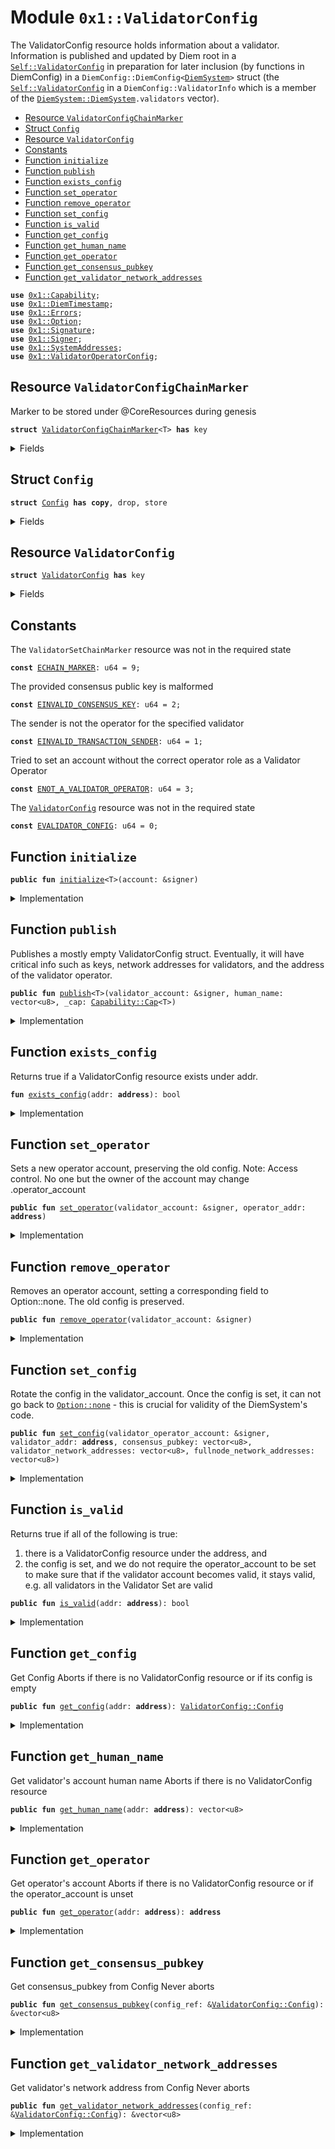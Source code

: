 
<a name="0x1_ValidatorConfig"></a>

# Module `0x1::ValidatorConfig`

The ValidatorConfig resource holds information about a validator. Information
is published and updated by Diem root in a <code><a href="ValidatorConfig.md#0x1_ValidatorConfig_ValidatorConfig">Self::ValidatorConfig</a></code> in preparation for
later inclusion (by functions in DiemConfig) in a <code>DiemConfig::DiemConfig&lt;<a href="DiemSystem.md#0x1_DiemSystem">DiemSystem</a>&gt;</code>
struct (the <code><a href="ValidatorConfig.md#0x1_ValidatorConfig_ValidatorConfig">Self::ValidatorConfig</a></code> in a <code>DiemConfig::ValidatorInfo</code> which is a member
of the <code><a href="DiemSystem.md#0x1_DiemSystem_DiemSystem">DiemSystem::DiemSystem</a>.validators</code> vector).


-  [Resource `ValidatorConfigChainMarker`](#0x1_ValidatorConfig_ValidatorConfigChainMarker)
-  [Struct `Config`](#0x1_ValidatorConfig_Config)
-  [Resource `ValidatorConfig`](#0x1_ValidatorConfig_ValidatorConfig)
-  [Constants](#@Constants_0)
-  [Function `initialize`](#0x1_ValidatorConfig_initialize)
-  [Function `publish`](#0x1_ValidatorConfig_publish)
-  [Function `exists_config`](#0x1_ValidatorConfig_exists_config)
-  [Function `set_operator`](#0x1_ValidatorConfig_set_operator)
-  [Function `remove_operator`](#0x1_ValidatorConfig_remove_operator)
-  [Function `set_config`](#0x1_ValidatorConfig_set_config)
-  [Function `is_valid`](#0x1_ValidatorConfig_is_valid)
-  [Function `get_config`](#0x1_ValidatorConfig_get_config)
-  [Function `get_human_name`](#0x1_ValidatorConfig_get_human_name)
-  [Function `get_operator`](#0x1_ValidatorConfig_get_operator)
-  [Function `get_consensus_pubkey`](#0x1_ValidatorConfig_get_consensus_pubkey)
-  [Function `get_validator_network_addresses`](#0x1_ValidatorConfig_get_validator_network_addresses)


<pre><code><b>use</b> <a href="../../../../../../../experimental/releases/artifacts/current/build/MoveStdlib/docs/Capability.md#0x1_Capability">0x1::Capability</a>;
<b>use</b> <a href="DiemTimestamp.md#0x1_DiemTimestamp">0x1::DiemTimestamp</a>;
<b>use</b> <a href="../../../../../../../experimental/releases/artifacts/current/build/MoveStdlib/docs/Errors.md#0x1_Errors">0x1::Errors</a>;
<b>use</b> <a href="../../../../../../../experimental/releases/artifacts/current/build/MoveStdlib/docs/Option.md#0x1_Option">0x1::Option</a>;
<b>use</b> <a href="Signature.md#0x1_Signature">0x1::Signature</a>;
<b>use</b> <a href="../../../../../../../experimental/releases/artifacts/current/build/MoveStdlib/docs/Signer.md#0x1_Signer">0x1::Signer</a>;
<b>use</b> <a href="SystemAddresses.md#0x1_SystemAddresses">0x1::SystemAddresses</a>;
<b>use</b> <a href="ValidatorOperatorConfig.md#0x1_ValidatorOperatorConfig">0x1::ValidatorOperatorConfig</a>;
</code></pre>



<a name="0x1_ValidatorConfig_ValidatorConfigChainMarker"></a>

## Resource `ValidatorConfigChainMarker`

Marker to be stored under @CoreResources during genesis


<pre><code><b>struct</b> <a href="ValidatorConfig.md#0x1_ValidatorConfig_ValidatorConfigChainMarker">ValidatorConfigChainMarker</a>&lt;T&gt; <b>has</b> key
</code></pre>



<details>
<summary>Fields</summary>


<dl>
<dt>
<code>dummy_field: bool</code>
</dt>
<dd>

</dd>
</dl>


</details>

<a name="0x1_ValidatorConfig_Config"></a>

## Struct `Config`



<pre><code><b>struct</b> <a href="ValidatorConfig.md#0x1_ValidatorConfig_Config">Config</a> <b>has</b> <b>copy</b>, drop, store
</code></pre>



<details>
<summary>Fields</summary>


<dl>
<dt>
<code>consensus_pubkey: vector&lt;u8&gt;</code>
</dt>
<dd>

</dd>
<dt>
<code>validator_network_addresses: vector&lt;u8&gt;</code>
</dt>
<dd>

</dd>
<dt>
<code>fullnode_network_addresses: vector&lt;u8&gt;</code>
</dt>
<dd>

</dd>
</dl>


</details>

<a name="0x1_ValidatorConfig_ValidatorConfig"></a>

## Resource `ValidatorConfig`



<pre><code><b>struct</b> <a href="ValidatorConfig.md#0x1_ValidatorConfig">ValidatorConfig</a> <b>has</b> key
</code></pre>



<details>
<summary>Fields</summary>


<dl>
<dt>
<code>config: <a href="../../../../../../../experimental/releases/artifacts/current/build/MoveStdlib/docs/Option.md#0x1_Option_Option">Option::Option</a>&lt;<a href="ValidatorConfig.md#0x1_ValidatorConfig_Config">ValidatorConfig::Config</a>&gt;</code>
</dt>
<dd>
 set and rotated by the operator_account
</dd>
<dt>
<code>operator_account: <a href="../../../../../../../experimental/releases/artifacts/current/build/MoveStdlib/docs/Option.md#0x1_Option_Option">Option::Option</a>&lt;<b>address</b>&gt;</code>
</dt>
<dd>

</dd>
<dt>
<code>human_name: vector&lt;u8&gt;</code>
</dt>
<dd>
 The human readable name of this entity. Immutable.
</dd>
</dl>


</details>

<a name="@Constants_0"></a>

## Constants


<a name="0x1_ValidatorConfig_ECHAIN_MARKER"></a>

The <code>ValidatorSetChainMarker</code> resource was not in the required state


<pre><code><b>const</b> <a href="ValidatorConfig.md#0x1_ValidatorConfig_ECHAIN_MARKER">ECHAIN_MARKER</a>: u64 = 9;
</code></pre>



<a name="0x1_ValidatorConfig_EINVALID_CONSENSUS_KEY"></a>

The provided consensus public key is malformed


<pre><code><b>const</b> <a href="ValidatorConfig.md#0x1_ValidatorConfig_EINVALID_CONSENSUS_KEY">EINVALID_CONSENSUS_KEY</a>: u64 = 2;
</code></pre>



<a name="0x1_ValidatorConfig_EINVALID_TRANSACTION_SENDER"></a>

The sender is not the operator for the specified validator


<pre><code><b>const</b> <a href="ValidatorConfig.md#0x1_ValidatorConfig_EINVALID_TRANSACTION_SENDER">EINVALID_TRANSACTION_SENDER</a>: u64 = 1;
</code></pre>



<a name="0x1_ValidatorConfig_ENOT_A_VALIDATOR_OPERATOR"></a>

Tried to set an account without the correct operator role as a Validator Operator


<pre><code><b>const</b> <a href="ValidatorConfig.md#0x1_ValidatorConfig_ENOT_A_VALIDATOR_OPERATOR">ENOT_A_VALIDATOR_OPERATOR</a>: u64 = 3;
</code></pre>



<a name="0x1_ValidatorConfig_EVALIDATOR_CONFIG"></a>

The <code><a href="ValidatorConfig.md#0x1_ValidatorConfig">ValidatorConfig</a></code> resource was not in the required state


<pre><code><b>const</b> <a href="ValidatorConfig.md#0x1_ValidatorConfig_EVALIDATOR_CONFIG">EVALIDATOR_CONFIG</a>: u64 = 0;
</code></pre>



<a name="0x1_ValidatorConfig_initialize"></a>

## Function `initialize`



<pre><code><b>public</b> <b>fun</b> <a href="ValidatorConfig.md#0x1_ValidatorConfig_initialize">initialize</a>&lt;T&gt;(account: &signer)
</code></pre>



<details>
<summary>Implementation</summary>


<pre><code><b>public</b> <b>fun</b> <a href="ValidatorConfig.md#0x1_ValidatorConfig_initialize">initialize</a>&lt;T&gt;(account: &signer) {
    <a href="DiemTimestamp.md#0x1_DiemTimestamp_assert_genesis">DiemTimestamp::assert_genesis</a>();
    <a href="SystemAddresses.md#0x1_SystemAddresses_assert_core_resource">SystemAddresses::assert_core_resource</a>(account);

    <b>assert</b>!(
        !<b>exists</b>&lt;<a href="ValidatorConfig.md#0x1_ValidatorConfig_ValidatorConfigChainMarker">ValidatorConfigChainMarker</a>&lt;T&gt;&gt;(@CoreResources),
        <a href="../../../../../../../experimental/releases/artifacts/current/build/MoveStdlib/docs/Errors.md#0x1_Errors_already_published">Errors::already_published</a>(<a href="ValidatorConfig.md#0x1_ValidatorConfig_ECHAIN_MARKER">ECHAIN_MARKER</a>)
    );
    <b>move_to</b>(account, <a href="ValidatorConfig.md#0x1_ValidatorConfig_ValidatorConfigChainMarker">ValidatorConfigChainMarker</a>&lt;T&gt;{});
}
</code></pre>



</details>

<a name="0x1_ValidatorConfig_publish"></a>

## Function `publish`

Publishes a mostly empty ValidatorConfig struct. Eventually, it
will have critical info such as keys, network addresses for validators,
and the address of the validator operator.


<pre><code><b>public</b> <b>fun</b> <a href="ValidatorConfig.md#0x1_ValidatorConfig_publish">publish</a>&lt;T&gt;(validator_account: &signer, human_name: vector&lt;u8&gt;, _cap: <a href="../../../../../../../experimental/releases/artifacts/current/build/MoveStdlib/docs/Capability.md#0x1_Capability_Cap">Capability::Cap</a>&lt;T&gt;)
</code></pre>



<details>
<summary>Implementation</summary>


<pre><code><b>public</b> <b>fun</b> <a href="ValidatorConfig.md#0x1_ValidatorConfig_publish">publish</a>&lt;T&gt;(
    validator_account: &signer,
    human_name: vector&lt;u8&gt;,
    _cap: Cap&lt;T&gt;
) {
    <a href="DiemTimestamp.md#0x1_DiemTimestamp_assert_operating">DiemTimestamp::assert_operating</a>();
    <b>assert</b>!(
        <b>exists</b>&lt;<a href="ValidatorConfig.md#0x1_ValidatorConfig_ValidatorConfigChainMarker">ValidatorConfigChainMarker</a>&lt;T&gt;&gt;(@CoreResources),
        <a href="../../../../../../../experimental/releases/artifacts/current/build/MoveStdlib/docs/Errors.md#0x1_Errors_not_published">Errors::not_published</a>(<a href="ValidatorConfig.md#0x1_ValidatorConfig_ECHAIN_MARKER">ECHAIN_MARKER</a>)
    );

    <b>assert</b>!(
        !<b>exists</b>&lt;<a href="ValidatorConfig.md#0x1_ValidatorConfig">ValidatorConfig</a>&gt;(<a href="../../../../../../../experimental/releases/artifacts/current/build/MoveStdlib/docs/Signer.md#0x1_Signer_address_of">Signer::address_of</a>(validator_account)),
        <a href="../../../../../../../experimental/releases/artifacts/current/build/MoveStdlib/docs/Errors.md#0x1_Errors_already_published">Errors::already_published</a>(<a href="ValidatorConfig.md#0x1_ValidatorConfig_EVALIDATOR_CONFIG">EVALIDATOR_CONFIG</a>)
    );
    <b>move_to</b>(validator_account, <a href="ValidatorConfig.md#0x1_ValidatorConfig">ValidatorConfig</a> {
        config: <a href="../../../../../../../experimental/releases/artifacts/current/build/MoveStdlib/docs/Option.md#0x1_Option_none">Option::none</a>(),
        operator_account: <a href="../../../../../../../experimental/releases/artifacts/current/build/MoveStdlib/docs/Option.md#0x1_Option_none">Option::none</a>(),
        human_name,
    });
}
</code></pre>



</details>

<a name="0x1_ValidatorConfig_exists_config"></a>

## Function `exists_config`

Returns true if a ValidatorConfig resource exists under addr.


<pre><code><b>fun</b> <a href="ValidatorConfig.md#0x1_ValidatorConfig_exists_config">exists_config</a>(addr: <b>address</b>): bool
</code></pre>



<details>
<summary>Implementation</summary>


<pre><code><b>fun</b> <a href="ValidatorConfig.md#0x1_ValidatorConfig_exists_config">exists_config</a>(addr: <b>address</b>): bool {
    <b>exists</b>&lt;<a href="ValidatorConfig.md#0x1_ValidatorConfig">ValidatorConfig</a>&gt;(addr)
}
</code></pre>



</details>

<a name="0x1_ValidatorConfig_set_operator"></a>

## Function `set_operator`

Sets a new operator account, preserving the old config.
Note: Access control.  No one but the owner of the account may change .operator_account


<pre><code><b>public</b> <b>fun</b> <a href="ValidatorConfig.md#0x1_ValidatorConfig_set_operator">set_operator</a>(validator_account: &signer, operator_addr: <b>address</b>)
</code></pre>



<details>
<summary>Implementation</summary>


<pre><code><b>public</b> <b>fun</b> <a href="ValidatorConfig.md#0x1_ValidatorConfig_set_operator">set_operator</a>(validator_account: &signer, operator_addr: <b>address</b>) <b>acquires</b> <a href="ValidatorConfig.md#0x1_ValidatorConfig">ValidatorConfig</a> {
    <b>assert</b>!(
        <a href="ValidatorOperatorConfig.md#0x1_ValidatorOperatorConfig_has_validator_operator_config">ValidatorOperatorConfig::has_validator_operator_config</a>(operator_addr),
        <a href="../../../../../../../experimental/releases/artifacts/current/build/MoveStdlib/docs/Errors.md#0x1_Errors_invalid_argument">Errors::invalid_argument</a>(<a href="ValidatorConfig.md#0x1_ValidatorConfig_ENOT_A_VALIDATOR_OPERATOR">ENOT_A_VALIDATOR_OPERATOR</a>)
    );
    <b>let</b> sender = <a href="../../../../../../../experimental/releases/artifacts/current/build/MoveStdlib/docs/Signer.md#0x1_Signer_address_of">Signer::address_of</a>(validator_account);
    <b>assert</b>!(<a href="ValidatorConfig.md#0x1_ValidatorConfig_exists_config">exists_config</a>(sender), <a href="../../../../../../../experimental/releases/artifacts/current/build/MoveStdlib/docs/Errors.md#0x1_Errors_not_published">Errors::not_published</a>(<a href="ValidatorConfig.md#0x1_ValidatorConfig_EVALIDATOR_CONFIG">EVALIDATOR_CONFIG</a>));
    (<b>borrow_global_mut</b>&lt;<a href="ValidatorConfig.md#0x1_ValidatorConfig">ValidatorConfig</a>&gt;(sender)).operator_account = <a href="../../../../../../../experimental/releases/artifacts/current/build/MoveStdlib/docs/Option.md#0x1_Option_some">Option::some</a>(operator_addr);
}
</code></pre>



</details>

<a name="0x1_ValidatorConfig_remove_operator"></a>

## Function `remove_operator`

Removes an operator account, setting a corresponding field to Option::none.
The old config is preserved.


<pre><code><b>public</b> <b>fun</b> <a href="ValidatorConfig.md#0x1_ValidatorConfig_remove_operator">remove_operator</a>(validator_account: &signer)
</code></pre>



<details>
<summary>Implementation</summary>


<pre><code><b>public</b> <b>fun</b> <a href="ValidatorConfig.md#0x1_ValidatorConfig_remove_operator">remove_operator</a>(validator_account: &signer) <b>acquires</b> <a href="ValidatorConfig.md#0x1_ValidatorConfig">ValidatorConfig</a> {
    <b>let</b> sender = <a href="../../../../../../../experimental/releases/artifacts/current/build/MoveStdlib/docs/Signer.md#0x1_Signer_address_of">Signer::address_of</a>(validator_account);
    // <a href="ValidatorConfig.md#0x1_ValidatorConfig_Config">Config</a> field remains set
    <b>assert</b>!(<a href="ValidatorConfig.md#0x1_ValidatorConfig_exists_config">exists_config</a>(sender), <a href="../../../../../../../experimental/releases/artifacts/current/build/MoveStdlib/docs/Errors.md#0x1_Errors_not_published">Errors::not_published</a>(<a href="ValidatorConfig.md#0x1_ValidatorConfig_EVALIDATOR_CONFIG">EVALIDATOR_CONFIG</a>));
    (<b>borrow_global_mut</b>&lt;<a href="ValidatorConfig.md#0x1_ValidatorConfig">ValidatorConfig</a>&gt;(sender)).operator_account = <a href="../../../../../../../experimental/releases/artifacts/current/build/MoveStdlib/docs/Option.md#0x1_Option_none">Option::none</a>();
}
</code></pre>



</details>

<a name="0x1_ValidatorConfig_set_config"></a>

## Function `set_config`

Rotate the config in the validator_account.
Once the config is set, it can not go back to <code><a href="../../../../../../../experimental/releases/artifacts/current/build/MoveStdlib/docs/Option.md#0x1_Option_none">Option::none</a></code> - this is crucial for validity
of the DiemSystem's code.


<pre><code><b>public</b> <b>fun</b> <a href="ValidatorConfig.md#0x1_ValidatorConfig_set_config">set_config</a>(validator_operator_account: &signer, validator_addr: <b>address</b>, consensus_pubkey: vector&lt;u8&gt;, validator_network_addresses: vector&lt;u8&gt;, fullnode_network_addresses: vector&lt;u8&gt;)
</code></pre>



<details>
<summary>Implementation</summary>


<pre><code><b>public</b> <b>fun</b> <a href="ValidatorConfig.md#0x1_ValidatorConfig_set_config">set_config</a>(
    validator_operator_account: &signer,
    validator_addr: <b>address</b>,
    consensus_pubkey: vector&lt;u8&gt;,
    validator_network_addresses: vector&lt;u8&gt;,
    fullnode_network_addresses: vector&lt;u8&gt;,
) <b>acquires</b> <a href="ValidatorConfig.md#0x1_ValidatorConfig">ValidatorConfig</a> {
    <b>assert</b>!(
        <a href="../../../../../../../experimental/releases/artifacts/current/build/MoveStdlib/docs/Signer.md#0x1_Signer_address_of">Signer::address_of</a>(validator_operator_account) == <a href="ValidatorConfig.md#0x1_ValidatorConfig_get_operator">get_operator</a>(validator_addr),
        <a href="../../../../../../../experimental/releases/artifacts/current/build/MoveStdlib/docs/Errors.md#0x1_Errors_invalid_argument">Errors::invalid_argument</a>(<a href="ValidatorConfig.md#0x1_ValidatorConfig_EINVALID_TRANSACTION_SENDER">EINVALID_TRANSACTION_SENDER</a>)
    );
    <b>assert</b>!(
        <a href="Signature.md#0x1_Signature_ed25519_validate_pubkey">Signature::ed25519_validate_pubkey</a>(<b>copy</b> consensus_pubkey),
        <a href="../../../../../../../experimental/releases/artifacts/current/build/MoveStdlib/docs/Errors.md#0x1_Errors_invalid_argument">Errors::invalid_argument</a>(<a href="ValidatorConfig.md#0x1_ValidatorConfig_EINVALID_CONSENSUS_KEY">EINVALID_CONSENSUS_KEY</a>)
    );
    // TODO(valerini): verify the proof of posession for consensus_pubkey
    <b>assert</b>!(<a href="ValidatorConfig.md#0x1_ValidatorConfig_exists_config">exists_config</a>(validator_addr), <a href="../../../../../../../experimental/releases/artifacts/current/build/MoveStdlib/docs/Errors.md#0x1_Errors_not_published">Errors::not_published</a>(<a href="ValidatorConfig.md#0x1_ValidatorConfig_EVALIDATOR_CONFIG">EVALIDATOR_CONFIG</a>));
    <b>let</b> t_ref = <b>borrow_global_mut</b>&lt;<a href="ValidatorConfig.md#0x1_ValidatorConfig">ValidatorConfig</a>&gt;(validator_addr);
    t_ref.config = <a href="../../../../../../../experimental/releases/artifacts/current/build/MoveStdlib/docs/Option.md#0x1_Option_some">Option::some</a>(<a href="ValidatorConfig.md#0x1_ValidatorConfig_Config">Config</a> {
        consensus_pubkey,
        validator_network_addresses,
        fullnode_network_addresses,
    });
}
</code></pre>



</details>

<a name="0x1_ValidatorConfig_is_valid"></a>

## Function `is_valid`

Returns true if all of the following is true:
1) there is a ValidatorConfig resource under the address, and
2) the config is set, and
we do not require the operator_account to be set to make sure
that if the validator account becomes valid, it stays valid, e.g.
all validators in the Validator Set are valid


<pre><code><b>public</b> <b>fun</b> <a href="ValidatorConfig.md#0x1_ValidatorConfig_is_valid">is_valid</a>(addr: <b>address</b>): bool
</code></pre>



<details>
<summary>Implementation</summary>


<pre><code><b>public</b> <b>fun</b> <a href="ValidatorConfig.md#0x1_ValidatorConfig_is_valid">is_valid</a>(addr: <b>address</b>): bool <b>acquires</b> <a href="ValidatorConfig.md#0x1_ValidatorConfig">ValidatorConfig</a> {
    <b>exists</b>&lt;<a href="ValidatorConfig.md#0x1_ValidatorConfig">ValidatorConfig</a>&gt;(addr) && <a href="../../../../../../../experimental/releases/artifacts/current/build/MoveStdlib/docs/Option.md#0x1_Option_is_some">Option::is_some</a>(&<b>borrow_global</b>&lt;<a href="ValidatorConfig.md#0x1_ValidatorConfig">ValidatorConfig</a>&gt;(addr).config)
}
</code></pre>



</details>

<a name="0x1_ValidatorConfig_get_config"></a>

## Function `get_config`

Get Config
Aborts if there is no ValidatorConfig resource or if its config is empty


<pre><code><b>public</b> <b>fun</b> <a href="ValidatorConfig.md#0x1_ValidatorConfig_get_config">get_config</a>(addr: <b>address</b>): <a href="ValidatorConfig.md#0x1_ValidatorConfig_Config">ValidatorConfig::Config</a>
</code></pre>



<details>
<summary>Implementation</summary>


<pre><code><b>public</b> <b>fun</b> <a href="ValidatorConfig.md#0x1_ValidatorConfig_get_config">get_config</a>(addr: <b>address</b>): <a href="ValidatorConfig.md#0x1_ValidatorConfig_Config">Config</a> <b>acquires</b> <a href="ValidatorConfig.md#0x1_ValidatorConfig">ValidatorConfig</a> {
    <b>assert</b>!(<a href="ValidatorConfig.md#0x1_ValidatorConfig_exists_config">exists_config</a>(addr), <a href="../../../../../../../experimental/releases/artifacts/current/build/MoveStdlib/docs/Errors.md#0x1_Errors_not_published">Errors::not_published</a>(<a href="ValidatorConfig.md#0x1_ValidatorConfig_EVALIDATOR_CONFIG">EVALIDATOR_CONFIG</a>));
    <b>let</b> config = &<b>borrow_global</b>&lt;<a href="ValidatorConfig.md#0x1_ValidatorConfig">ValidatorConfig</a>&gt;(addr).config;
    <b>assert</b>!(<a href="../../../../../../../experimental/releases/artifacts/current/build/MoveStdlib/docs/Option.md#0x1_Option_is_some">Option::is_some</a>(config), <a href="../../../../../../../experimental/releases/artifacts/current/build/MoveStdlib/docs/Errors.md#0x1_Errors_invalid_argument">Errors::invalid_argument</a>(<a href="ValidatorConfig.md#0x1_ValidatorConfig_EVALIDATOR_CONFIG">EVALIDATOR_CONFIG</a>));
    *<a href="../../../../../../../experimental/releases/artifacts/current/build/MoveStdlib/docs/Option.md#0x1_Option_borrow">Option::borrow</a>(config)
}
</code></pre>



</details>

<a name="0x1_ValidatorConfig_get_human_name"></a>

## Function `get_human_name`

Get validator's account human name
Aborts if there is no ValidatorConfig resource


<pre><code><b>public</b> <b>fun</b> <a href="ValidatorConfig.md#0x1_ValidatorConfig_get_human_name">get_human_name</a>(addr: <b>address</b>): vector&lt;u8&gt;
</code></pre>



<details>
<summary>Implementation</summary>


<pre><code><b>public</b> <b>fun</b> <a href="ValidatorConfig.md#0x1_ValidatorConfig_get_human_name">get_human_name</a>(addr: <b>address</b>): vector&lt;u8&gt; <b>acquires</b> <a href="ValidatorConfig.md#0x1_ValidatorConfig">ValidatorConfig</a> {
    <b>assert</b>!(<b>exists</b>&lt;<a href="ValidatorConfig.md#0x1_ValidatorConfig">ValidatorConfig</a>&gt;(addr), <a href="../../../../../../../experimental/releases/artifacts/current/build/MoveStdlib/docs/Errors.md#0x1_Errors_not_published">Errors::not_published</a>(<a href="ValidatorConfig.md#0x1_ValidatorConfig_EVALIDATOR_CONFIG">EVALIDATOR_CONFIG</a>));
    <b>let</b> t_ref = <b>borrow_global</b>&lt;<a href="ValidatorConfig.md#0x1_ValidatorConfig">ValidatorConfig</a>&gt;(addr);
    *&t_ref.human_name
}
</code></pre>



</details>

<a name="0x1_ValidatorConfig_get_operator"></a>

## Function `get_operator`

Get operator's account
Aborts if there is no ValidatorConfig resource or
if the operator_account is unset


<pre><code><b>public</b> <b>fun</b> <a href="ValidatorConfig.md#0x1_ValidatorConfig_get_operator">get_operator</a>(addr: <b>address</b>): <b>address</b>
</code></pre>



<details>
<summary>Implementation</summary>


<pre><code><b>public</b> <b>fun</b> <a href="ValidatorConfig.md#0x1_ValidatorConfig_get_operator">get_operator</a>(addr: <b>address</b>): <b>address</b> <b>acquires</b> <a href="ValidatorConfig.md#0x1_ValidatorConfig">ValidatorConfig</a> {
    <b>assert</b>!(<b>exists</b>&lt;<a href="ValidatorConfig.md#0x1_ValidatorConfig">ValidatorConfig</a>&gt;(addr), <a href="../../../../../../../experimental/releases/artifacts/current/build/MoveStdlib/docs/Errors.md#0x1_Errors_not_published">Errors::not_published</a>(<a href="ValidatorConfig.md#0x1_ValidatorConfig_EVALIDATOR_CONFIG">EVALIDATOR_CONFIG</a>));
    <b>let</b> t_ref = <b>borrow_global</b>&lt;<a href="ValidatorConfig.md#0x1_ValidatorConfig">ValidatorConfig</a>&gt;(addr);
    <b>assert</b>!(<a href="../../../../../../../experimental/releases/artifacts/current/build/MoveStdlib/docs/Option.md#0x1_Option_is_some">Option::is_some</a>(&t_ref.operator_account), <a href="../../../../../../../experimental/releases/artifacts/current/build/MoveStdlib/docs/Errors.md#0x1_Errors_invalid_argument">Errors::invalid_argument</a>(<a href="ValidatorConfig.md#0x1_ValidatorConfig_EVALIDATOR_CONFIG">EVALIDATOR_CONFIG</a>));
    *<a href="../../../../../../../experimental/releases/artifacts/current/build/MoveStdlib/docs/Option.md#0x1_Option_borrow">Option::borrow</a>(&t_ref.operator_account)
}
</code></pre>



</details>

<a name="0x1_ValidatorConfig_get_consensus_pubkey"></a>

## Function `get_consensus_pubkey`

Get consensus_pubkey from Config
Never aborts


<pre><code><b>public</b> <b>fun</b> <a href="ValidatorConfig.md#0x1_ValidatorConfig_get_consensus_pubkey">get_consensus_pubkey</a>(config_ref: &<a href="ValidatorConfig.md#0x1_ValidatorConfig_Config">ValidatorConfig::Config</a>): &vector&lt;u8&gt;
</code></pre>



<details>
<summary>Implementation</summary>


<pre><code><b>public</b> <b>fun</b> <a href="ValidatorConfig.md#0x1_ValidatorConfig_get_consensus_pubkey">get_consensus_pubkey</a>(config_ref: &<a href="ValidatorConfig.md#0x1_ValidatorConfig_Config">Config</a>): &vector&lt;u8&gt; {
    &config_ref.consensus_pubkey
}
</code></pre>



</details>

<a name="0x1_ValidatorConfig_get_validator_network_addresses"></a>

## Function `get_validator_network_addresses`

Get validator's network address from Config
Never aborts


<pre><code><b>public</b> <b>fun</b> <a href="ValidatorConfig.md#0x1_ValidatorConfig_get_validator_network_addresses">get_validator_network_addresses</a>(config_ref: &<a href="ValidatorConfig.md#0x1_ValidatorConfig_Config">ValidatorConfig::Config</a>): &vector&lt;u8&gt;
</code></pre>



<details>
<summary>Implementation</summary>


<pre><code><b>public</b> <b>fun</b> <a href="ValidatorConfig.md#0x1_ValidatorConfig_get_validator_network_addresses">get_validator_network_addresses</a>(config_ref: &<a href="ValidatorConfig.md#0x1_ValidatorConfig_Config">Config</a>): &vector&lt;u8&gt; {
    &config_ref.validator_network_addresses
}
</code></pre>



</details>


[//]: # ("File containing references which can be used from documentation")
[ACCESS_CONTROL]: https://github.com/diem/dip/blob/main/dips/dip-2.md
[ROLE]: https://github.com/diem/dip/blob/main/dips/dip-2.md#roles
[PERMISSION]: https://github.com/diem/dip/blob/main/dips/dip-2.md#permissions
